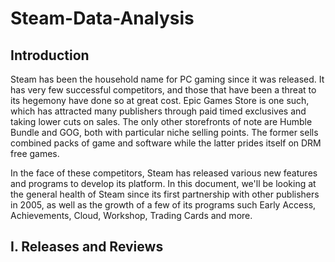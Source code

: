 # Steam-Data-Analysis


## Introduction

Steam has been the household name for PC gaming since it was released. It has very few successful competitors, and those that have been a threat to its hegemony have done so at great cost. Epic Games Store is one such, which has attracted many publishers through paid timed exclusives and taking lower cuts on sales. The only other storefronts of note are Humble Bundle and GOG, both with particular niche selling points. The former sells combined packs of game and software while the latter prides itself on DRM free games.

In the face of these competitors, Steam has released various new features and programs to develop its platform. In this document, we'll be looking at the general health of Steam since its first partnership with other publishers in 2005, as well as the growth of a few of its programs such Early Access, Achievements, Cloud, Workshop, Trading Cards and more.

## I. Releases and Reviews
